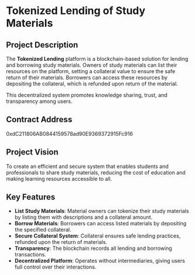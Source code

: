 # Tokenized Lending of Study Materials

## Project Description
The **Tokenized Lending** platform is a blockchain-based solution for lending and borrowing study materials. Owners of study materials can list their resources on the platform, setting a collateral value to ensure the safe return of their materials. Borrowers can access these resources by depositing the collateral, which is refunded upon return of the material. 

This decentralized system promotes knowledge sharing, trust, and transparency among users.

## Contract Address
0xdC211806AB0844159578ad90E9369372915Fc916


## Project Vision
To create an efficient and secure system that enables students and professionals to share study materials, reducing the cost of education and making learning resources accessible to all.

## Key Features
- **List Study Materials**: Material owners can tokenize their study materials by listing them with descriptions and a collateral amount.
- **Borrow Materials**: Borrowers can access listed materials by depositing the specified collateral.
- **Secure Collateral System**: Collateral ensures safe lending practices, refunded upon the return of materials.
- **Transparency**: The blockchain records all lending and borrowing transactions.
- **Decentralized Platform**: Operates without intermediaries, giving users full control over their interactions.



